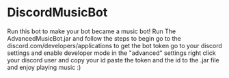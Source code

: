 # DiscordMusicBot
Run this bot to make your bot became a music bot!
Run The AdvancedMusicBot.jar and follow the steps to begin
go to the discord.com/developers/applications to get the bot token
go to your discord settings and enable developer mode in the "advanced" settings
right click your discord user and copy your id
paste the token and the id to the .jar file
and enjoy playing music :)
